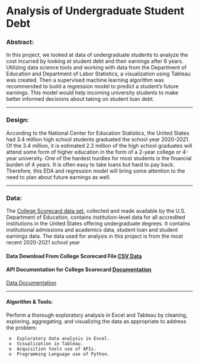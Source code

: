 # Analysis of Undergraduate Student Debt



### Abstract:


In this project, we looked at data of undergraduate students to analyze the cost incurred by looking at student debt and their earnings after 6 years. Utilizing data science tools and working with data from the Department of Education and Department of Labor Statistics, a visualization using Tableau was created. 
Then a supervised machine learning algorithm was recommended to build a regression model to predict a student’s future earnings. This model would help incoming university students to make better informed decisions about taking on student loan debt.

---



### Design:


According to the National Center for Education Statistics, the United States had 3.4 million high school students graduated the school year 2020-2021. Of the 3.4 million, it is estimated 2.2 million of the high school graduates will attend some form of higher education in the form of a 2-year college or 4-year university. One of the hardest hurdles for most students is the financial burden of 4 years. It is often easy to take loans but hard to pay back. Therefore, this EDA and regression model will bring some attention to the need to plan about future earnings as well. 

---



### Data:


The [College Scorecard data set](https://catalog.data.gov/dataset/college-scorecard), collected and made available by 
the U.S. Department of Education, contains institution-level data for all accredited institutions in the United States offering undergraduate degrees. It contains institutional admissions and academics data, student loan and student earnings data. The data used for analysis in this project is from the most recent 2020-2021 school year


#### Data Download From College Scorecard File [CSV Data](https://catalog.data.gov/dataset/college-scorecard)


#### API Documentation for College Scorecard [Documentation](http://api.data.gov/ed/collegescorecard/) 


[Data Documentation](https://collegescorecard.ed.gov/data/documentation/)


---




#### Algorithm & Tools:


Perform a thorough exploratory analysis in Excel and Tableau by cleaning, exploring, aggregating, and visualizing the data as appropriate to address the problem: 

     o 	Exploratory data analysis in Excel.
     o 	Visualization in Tableau.
     o	Acquisition tools use of APIs.
     o	Programming Language use of Python.


